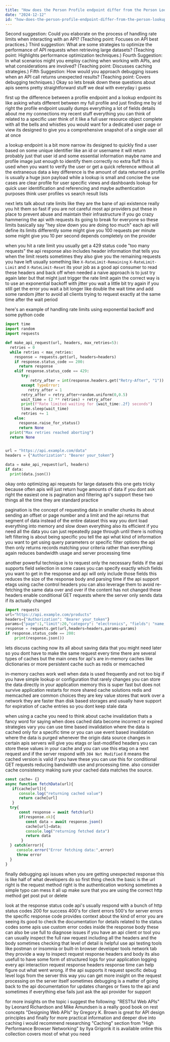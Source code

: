 ```yaml
---
title: "How does the Person Profile endpoint differ from the Person Lookup endpoint in terms of functionality and use cases? (Teaching point: Explores API endpoint distinctions.)"
date: "2024-12-12"
id: "how-does-the-person-profile-endpoint-differ-from-the-person-lookup-endpoint-in-terms-of-functionality-and-use-cases-teaching-point-explores-api-endpoint-distinctions"
---
```


Second suggestion: Could you elaborate on the process of handling rate limits when interacting with an API? (Teaching point: Focuses on API best practices.)
Third suggestion:  What are some strategies to optimize the performance of API requests when retrieving large datasets? (Teaching point: Highlights performance optimization techniques.)
Fourth Suggestion: In what scenarios might you employ caching when working with APIs, and what considerations are involved? (Teaching point: Discusses caching strategies.)
Fifth Suggestion: How would you approach debugging issues when an API call returns unexpected results? (Teaching point: Covers debugging techniques.)
Okay so lets break down these questions about apis seems pretty straightforward stuff we deal with everyday i guess

first up the difference between a profile endpoint and a lookup endpoint its like asking whats different between my full profile and just finding me by id right the profile endpoint usually dumps everything a lot of fields details about me my connections my recent stuff everything you can think of related to a specific user think of it like a full user resource object complete with all the bells and whistles you would want for a dedicated user page or view its designed to give you a comprehensive snapshot of a single user all at once

a lookup endpoint is a bit more narrow its designed to quickly find a user based on some unique identifier like an id or username it will return probably just that user id and some essential information maybe name and profile image just enough to identify them correctly no extra fluff this is used when you want to verify the user or get a quick reference without all the extraneous data a key difference is the amount of data returned a profile is usually a huge json payload while a lookup is small and concise the use cases are clear profile for user specific views and dashboards lookup for quick user identification and referencing and maybe authentication purposes think user profiles vs search result lists

next lets talk about rate limits like they are the bane of api existence really you hit them so fast if you are not careful most api providers put these in place to prevent abuse and maintain their infrastructure if you go crazy hammering the api with requests its going to break for everyone so these limits basically say "hey slow down you are doing too much" each api will define its limits differently some might give you 100 requests per minute some might give you 10 per second depends completely on the provider

when you hit a rate limit you usually get a 429 status code "too many requests" the api response also includes header information that tells you when the limit resets sometimes they also give you the remaining requests you have left usually something like `X-RateLimit-Remaining` `X-RateLimit-Limit` and `X-RateLimit-Reset` its your job as a good api consumer to read these headers and back off when needed a naive approach is to just try again later but that might just trigger the rate limit again the correct way is to use an exponential backoff with jitter you wait a little bit try again if you still get the error you wait a bit longer like double the wait time and add some random jitter to avoid all clients trying to request exactly at the same time after the wait period

here's an example of handling rate limits using exponential backoff and some python code

```python
import time
import random
import requests

def make_api_request(url, headers, max_retries=5):
  retries = 0
  while retries < max_retries:
    response = requests.get(url, headers=headers)
    if response.status_code == 200:
      return response
    elif response.status_code == 429:
       try:
           retry_after = int(response.headers.get("Retry-After", "1"))
       except TypeError:
          retry_after = 1
       retry_after = retry_after+random.uniform(0,0.5)
       wait_time = (2 ** retries) + retry_after
       print(f"Rate limited waiting for {wait_time:.2f} seconds")
       time.sleep(wait_time)
       retries += 1
    else:
      response.raise_for_status()
      return None
  print("Max retries reached aborting")
  return None


url = "https://api.example.com/data"
headers = {"Authorization": "Bearer your_token"}

data = make_api_request(url, headers)
if data:
  print(data.json())
```
okay onto optimizing api requests for large datasets this one gets tricky because often apis will just return huge amounts of data if you dont ask right the easiest one is pagination and filtering api's support these two things all the time they are standard practice

pagination is the concept of requesting data in smaller chunks its about sending an offset or page number and a limit and the api returns that segment of data instead of the entire dataset this way you dont load everything into memory and slow down everything also its efficient if you need all the data you can just repeatedly page through until there is nothing left filtering is about being specific you tell the api what kind of information you want to get using query parameters or specific filter options the api then only returns records matching your criteria rather than everything again reduces bandwidth usage and server processing time

another powerful technique is to request only the necessary fields if the api supports field selection in some cases you can specify exactly which fields you want to get in the response and api will only include those fields this reduces the size of the response body and parsing time if the api support etags using cache control headers you can also leverage them to avoid re-fetching the same data over and over if the content has not changed these headers enable conditional GET requests where the server only sends data if its actually changed

```python
import requests
url="https://api.example.com/products"
headers={"Authorization": "Bearer your_token"}
params={"page":1,"limit":20,"category": "electronics", "fields": "name,price,id"}
response = requests.get(url,headers=headers,params=params)
if response.status_code == 200:
    print(response.json())
```

lets discuss caching now its all about saving data that you might need later so you dont have to make the same request every time there are several types of caches but the main ones for api's are in-memory caches like dictionaries or more persistent cache such as redis or memcached

in-memory caches work well when data is used frequently and not too big if you have simple lookup or configuration that rarely changes you can store the data directly in your application memory this is super fast but does not survive application restarts for more shared cache solutions redis and memcached are common choices they are key value stores that work over a network they are faster than disk based storages and usually have support for expiration of cache entries so you dont keep stale data

when using a cache you need to think about cache invalidation thats a fancy word for saying when does cached data become incorrect or expired strategies vary you can use time based invalidation where the data is cached only for a specific time or you can use event based invalidation where the data is purged whenever the origin data source changes in certain apis servers will give you etags or last-modified headers you can store these values in your cache and you can use this etag on a next request and if the server respond with `304 Not Modified` it means the cached version is valid if you have these you can use this for conditional GET requests reducing bandwidth use and processing time. also consider cache consistency making sure your cached data matches the source.

```javascript
const cache= {}
async function fetchData(url){
   if(cache[url]){
      console.log("returning cached value")
      return cache[url]
   }
  try{
      const response = await fetch(url)
      if(response.ok){
         const data = await response.json()
         cache[url]=data;
         console.log("returning fetched data")
         return data
       }
  } catch(error){
     console.error("Error fetching data:",error)
     throw error
  }
}
```

finally debugging api issues when you are getting unexpected response this is like half of what developers do so first thing check the basic is the url right is the request method right is the authentication working sometimes a simple typo can mess it all up make sure that you are using the correct http method get post put or delete

look at the response status code api's usually respond with a bunch of http status codes 200 for success 400's for client errors 500's for server errors the specific response code provides context about the kind of error you are seeing its good to check the documentation for details related to the status codes some apis use custom error codes inside the response body these can also be use full to diagnose issues if you have an api client or tool you can usually inspect the full raw request including all the headers and the body sometimes checking that level of detail is helpful use api testing tools like postman or insomnia or built-in browser developer tools network tab they provide a way to inspect request response headers and body its also usefull to have some form of structured logs for your application logging every api interaction request response headers response time can help figure out what went wrong. if the api supports it request specific debug level logs from the server this way you can get more insight on the request processing on the server itself sometimes debugging is a matter of going back to the api documentation for updates changes or fixes to the api and sometimes if everything else fails just ask the api provider for support

for more insights on the topic i suggest the following: "RESTful Web APIs" by Leonard Richardson and Mike Amundsen is a really good book on rest concepts "Designing Web APIs" by Gregory K. Brown is great for API design principles and finally for more practical information and deeper dive into caching i would recommend researching "Caching" section from "High Performance Browser Networking" by Ilya Grigorik it is available online this collection covers most of what you need
